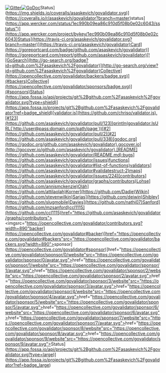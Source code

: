 [![Gitter](https://badges.gitter.im/Join%20Chat.svg)](https://gitter.im/asaskevich/govalidator?utm_source=badge&utm_medium=badge&utm_campaign=pr-badge)[![GoDoc](https://godoc.org/github.com/asaskevich/govalidator?status.png)](https://godoc.org/github.com/asaskevich/govalidator)Status](https://img.shields.io/coveralls/asaskevich/govalidator.svg)](https://coveralls.io/r/asaskevich/govalidator?branch=master)status](https://app.wercker.com/status/1ec990b09ea86c910d5f08b0e02c6043/sstatus")](https://app.wercker.com/project/bykey/1ec990b09ea86c910d5f08b0e02c6043)Status](https://travis-ci.org/asaskevich/govalidator.svg?branch=master)](https://travis-ci.org/asaskevich/govalidator)Card](https://goreportcard.com/badge/github.com/asaskevich/govalidator)](https://goreportcard.com/report/github.com/asaskevich/govalidator)[![GoSearch](http://go-search.org/badge?id=github.com%2Fasaskevich%2Fgovalidator)](http://go-search.org/view?id=github.com%2Fasaskevich%2Fgovalidator)Collective](https://opencollective.com/govalidator/backers/badge.svg)](#backers)Collective](https://opencollective.com/govalidator/sponsors/badge.svg)](#sponsors)Status](https://app.fossa.io/api/projects/git%2Bgithub.com%2Fasaskevich%2Fgovalidator.svg?type=shield)](https://app.fossa.io/projects/git%2Bgithub.com%2Fasaskevich%2Fgovalidator?ref=badge_shield)[validator.js](https://github.com/chriso/validator.js).[#123](https://github.com/asaskevich/govalidator/pull/123))println(govalidator.IsURL(`http://user@pass:domain.com/path/page`))[#2](https://github.com/asaskevich/govalidator/pull/2)[#2](https://github.com/asaskevich/govalidator/pull/338)[godoc.org](https://godoc.org/github.com/asaskevich/govalidator).gocover.io](http://gocover.io/github.com/asaskevich/govalidator).[README](https://github.com/asaskevich/govalidator/README.md):bugs](https://github.com/asaskevich/govalidator/issues)functions](https://github.com/asaskevich/govalidator#list-of-functions)validators](https://github.com/asaskevich/govalidator#validatestruct-2)maps](https://github.com/asaskevich/govalidator/issues/224)[contributors](https://github.com/asaskevich/govalidator/graphs/contributors)Lohse](https://github.com/annismckenzie)Oláh](https://github.com/attilaolah)Korner](https://github.com/Dadie)Wilkin](https://github.com/stevenwilkin)Sarjas](https://github.com/deiwin)Shibley](https://github.com/slugmobile)Davies](https://github.com/nathj07)Sanford](https://github.com/mzsanford)ccl1115](https://github.com/ccl1115)href="https://github.com/asaskevich/govalidator/graphs/contributors"><imgsrc="https://opencollective.com/govalidator/contributors.svg?width=890"backer](https://opencollective.com/govalidator#backer)]href="https://opencollective.com/govalidator#backers"src="https://opencollective.com/govalidator/backers.svg?width=890"></a>sponsor](https://opencollective.com/govalidator#sponsor)]href="https://opencollective.com/govalidator/sponsor/0/website"src="https://opencollective.com/govalidator/sponsor/0/avatar.svg"></a>href="https://opencollective.com/govalidator/sponsor/1/website"src="https://opencollective.com/govalidator/sponsor/1/avatar.svg"></a>href="https://opencollective.com/govalidator/sponsor/2/website"src="https://opencollective.com/govalidator/sponsor/2/avatar.svg"></a>href="https://opencollective.com/govalidator/sponsor/3/website"src="https://opencollective.com/govalidator/sponsor/3/avatar.svg"></a>href="https://opencollective.com/govalidator/sponsor/4/website"src="https://opencollective.com/govalidator/sponsor/4/avatar.svg"></a>href="https://opencollective.com/govalidator/sponsor/5/website"src="https://opencollective.com/govalidator/sponsor/5/avatar.svg"></a>href="https://opencollective.com/govalidator/sponsor/6/website"src="https://opencollective.com/govalidator/sponsor/6/avatar.svg"></a>href="https://opencollective.com/govalidator/sponsor/7/website"src="https://opencollective.com/govalidator/sponsor/7/avatar.svg"></a>href="https://opencollective.com/govalidator/sponsor/8/website"src="https://opencollective.com/govalidator/sponsor/8/avatar.svg"></a>href="https://opencollective.com/govalidator/sponsor/9/website"src="https://opencollective.com/govalidator/sponsor/9/avatar.svg"></a>Status](https://app.fossa.io/api/projects/git%2Bgithub.com%2Fasaskevich%2Fgovalidator.svg?type=large)](https://app.fossa.io/projects/git%2Bgithub.com%2Fasaskevich%2Fgovalidator?ref=badge_large)
